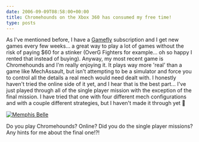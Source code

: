 ```yaml
---
date: 2006-09-09T08:58:00+00:00
title: Chromehounds on the Xbox 360 has consumed my free time!
type: posts
---
```

As I've mentioned before, I have a [Gamefly](http://www.gamefly.com/) subscription and I get new games every few weeks... a great way to play a lot of games without the risk of paying $60 for a stinker (OverG Fighters for example... oh so happy I rented that instead of buying). Anyway, my most recent game is Chromehounds and I'm really enjoying it. It plays way more 'real' than a game like MechAssault, but isn't attempting to be a simulator and force you to control all the details a real mech would need dealt with. I honestly haven't tried the online side of it yet, and I hear that is the best part... I've just played through all of the single player mission with the exception of the final mission. I have tried that one with four different mech configurations and with a couple different strategies, but I haven't made it through yet 🙂

<a title="Memphis Belle" href="http://www.flickr.com/photos/31661228@N00/218444261/" target="_new"><img alt="Memphis Belle" hspace="0" src="http://static.flickr.com/71/218444261_b21fc47e65_m.jpg" border="0" /></a>

Do you play Chromehounds? Online? Did you do the single player missions? Any hints for me about the final one!?!
